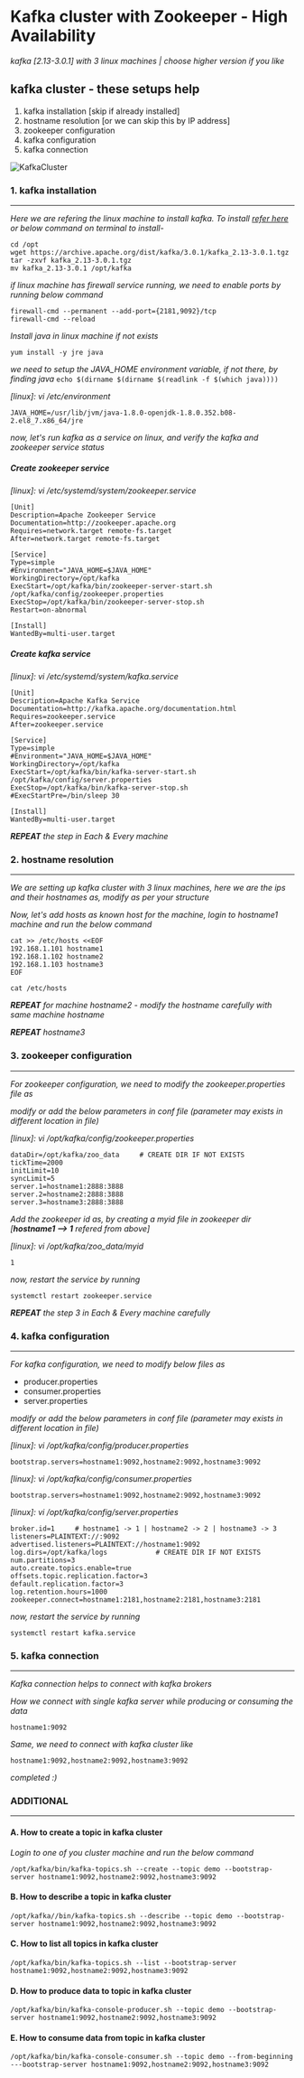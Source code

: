 # Kafka cluster with Zookeeper - High Availability

_kafka [2.13-3.0.1] with 3 linux machines | choose higher version if you like_

## kafka cluster - these setups help

1. kafka installation [skip if already installed]
2. hostname resolution [or we can skip this by IP address]
3. zookeeper configuration
4. kafka configuration
5. kafka connection

![KafkaCluster](./scripts/kafka.png)

### 1. kafka installation

---

_Here we are refering the linux machine to install kafka. To install [refer here](https://kafka.apache.org/downloads/) or below command on terminal to install-_

```
cd /opt
wget https://archive.apache.org/dist/kafka/3.0.1/kafka_2.13-3.0.1.tgz
tar -zxvf kafka_2.13-3.0.1.tgz
mv kafka_2.13-3.0.1 /opt/kafka
```

_if linux machine has firewall service running, we need to enable ports by running below command_

```
firewall-cmd --permanent --add-port={2181,9092}/tcp
firewall-cmd --reload
```

_Install java in linux machine if not exists_

```
yum install -y jre java
```

_we need to setup the JAVA_HOME environment variable, if not there, by finding java_
`echo $(dirname $(dirname $(readlink -f $(which java))))`

_[linux]: vi /etc/environment_

```
JAVA_HOME=/usr/lib/jvm/java-1.8.0-openjdk-1.8.0.352.b08-2.el8_7.x86_64/jre
```

_now, let's run kafka as a service on linux, and verify the kafka and zookeeper service status_

##### Create zookeeper service

_[linux]: vi /etc/systemd/system/zookeeper.service_

```
[Unit]
Description=Apache Zookeeper Service
Documentation=http://zookeeper.apache.org
Requires=network.target remote-fs.target
After=network.target remote-fs.target

[Service]
Type=simple
#Environment="JAVA_HOME=$JAVA_HOME"
WorkingDirectory=/opt/kafka
ExecStart=/opt/kafka/bin/zookeeper-server-start.sh /opt/kafka/config/zookeeper.properties
ExecStop=/opt/kafka/bin/zookeeper-server-stop.sh
Restart=on-abnormal

[Install]
WantedBy=multi-user.target
```

##### Create kafka service

_[linux]: vi /etc/systemd/system/kafka.service_

```
[Unit]
Description=Apache Kafka Service
Documentation=http://kafka.apache.org/documentation.html
Requires=zookeeper.service
After=zookeeper.service

[Service]
Type=simple
#Environment="JAVA_HOME=$JAVA_HOME"
WorkingDirectory=/opt/kafka
ExecStart=/opt/kafka/bin/kafka-server-start.sh /opt/kafka/config/server.properties
ExecStop=/opt/kafka/bin/kafka-server-stop.sh
#ExecStartPre=/bin/sleep 30

[Install]
WantedBy=multi-user.target
```

_**REPEAT** the step in Each & Every machine_

### 2. hostname resolution

---

_We are setting up kafka cluster with 3 linux machines, here we are the ips and their hostnames as, modify as per your structure_

_Now, let's add hosts as known host for the machine, login to hostname1 machine and run the below command_

```
cat >> /etc/hosts <<EOF
192.168.1.101 hostname1
192.168.1.102 hostname2
192.168.1.103 hostname3
EOF

cat /etc/hosts
```

_**REPEAT** for machine hostname2 - modify the hostname carefully with same machine hostname_

_**REPEAT** hostname3_

### 3. zookeeper configuration

---

_For zookeeper configuration, we need to modify the zookeeper.properties file as_

_modify or add the below parameters in conf file (parameter may exists in different location in file)_

_[linux]: vi /opt/kafka/config/zookeeper.properties_

```
dataDir=/opt/kafka/zoo_data     # CREATE DIR IF NOT EXISTS
tickTime=2000
initLimit=10
syncLimit=5
server.1=hostname1:2888:3888
server.2=hostname2:2888:3888
server.3=hostname3:2888:3888
```

_Add the zookeeper id as, by creating a myid file in zookeeper dir [**hostname1 --> 1** refered from above]_

_[linux]: vi /opt/kafka/zoo_data/myid_

```
1
```

_now, restart the service by running_

```
systemctl restart zookeeper.service
```

_**REPEAT** the step 3 in Each & Every machine carefully_

### 4. kafka configuration

---

_For kafka configuration, we need to modify below files as_

- producer.properties
- consumer.properties
- server.properties

_modify or add the below parameters in conf file (parameter may exists in different location in file)_

_[linux]: vi /opt/kafka/config/producer.properties_

```
bootstrap.servers=hostname1:9092,hostname2:9092,hostname3:9092
```

_[linux]: vi /opt/kafka/config/consumer.properties_

```
bootstrap.servers=hostname1:9092,hostname2:9092,hostname3:9092
```

_[linux]: vi /opt/kafka/config/server.properties_

```
broker.id=1     # hostname1 -> 1 | hostname2 -> 2 | hostname3 -> 3
listeners=PLAINTEXT://:9092
advertised.listeners=PLAINTEXT://hostname1:9092
log.dirs=/opt/kafka/logs            # CREATE DIR IF NOT EXISTS
num.partitions=3
auto.create.topics.enable=true
offsets.topic.replication.factor=3
default.replication.factor=3
log.retention.hours=1000
zookeeper.connect=hostname1:2181,hostname2:2181,hostname3:2181
```

_now, restart the service by running_

```
systemctl restart kafka.service
```

### 5. kafka connection

---

_Kafka connection helps to connect with kafka brokers_

_How we connect with single kafka server while producing or consuming the data_

```
hostname1:9092
```

_Same, we need to connect with kafka cluster like_

```
hostname1:9092,hostname2:9092,hostname3:9092
```

_completed :)_

### ADDITIONAL

---

#### A. How to create a topic in kafka cluster

_Login to one of you cluster machine and run the below command_

```
/opt/kafka/bin/kafka-topics.sh --create --topic demo --bootstrap-server hostname1:9092,hostname2:9092,hostname3:9092
```

#### B. How to describe a topic in kafka cluster

```
/opt/kafka//bin/kafka-topics.sh --describe --topic demo --bootstrap-server hostname1:9092,hostname2:9092,hostname3:9092
```

#### C. How to list all topics in kafka cluster

```
/opt/kafka/bin/kafka-topics.sh --list --bootstrap-server hostname1:9092,hostname2:9092,hostname3:9092
```

#### D. How to produce data to topic in kafka cluster

```
/opt/kafka/bin/kafka-console-producer.sh --topic demo --bootstrap-server hostname1:9092,hostname2:9092,hostname3:9092
```

#### E. How to consume data from topic in kafka cluster

```
/opt/kafka/bin/kafka-console-consumer.sh --topic demo --from-beginning ---bootstrap-server hostname1:9092,hostname2:9092,hostname3:9092
```
